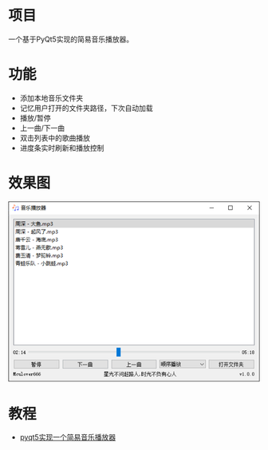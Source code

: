 # 项目

一个基于PyQt5实现的简易音乐播放器。

# 功能

- 添加本地音乐文件夹
- 记忆用户打开的文件夹路径，下次自动加载
- 播放/暂停
- 上一曲/下一曲
- 双击列表中的歌曲播放
- 进度条实时刷新和播放控制

# 效果图

![效果图](./doc/image/software.png)

# 教程

- [pyqt5实现一个简易音乐播放器](https://mculover666.blog.csdn.net/article/details/116424865)


